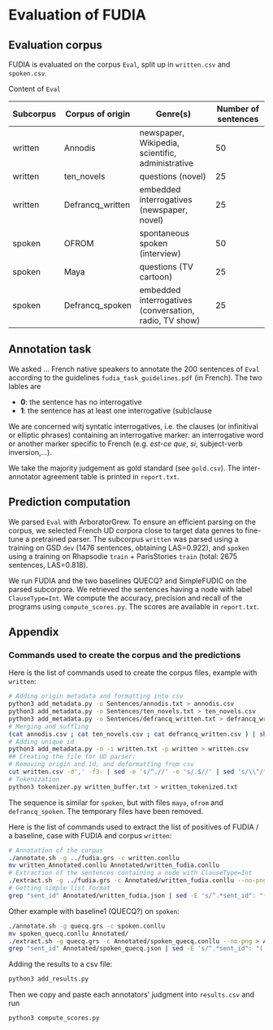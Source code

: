 # Evaluation of FUDIA

## Evaluation corpus

FUDIA is evaluated on the corpus `Eval`, split up in `written.csv` and `spoken.csv`.

Content of `Eval`

|Subcorpus|Corpus of origin|Genre(s)|Number of sentences|
|-----|-----|-----|-----|
|written|Annodis|newspaper, Wikipedia, scientific, administrative|50|
|written|ten_novels|questions (novel)|25|
|written|Defrancq_written|embedded interrogatives (newspaper, novel)|25|
|spoken|OFROM|spontaneous spoken (interview)|50|
|spoken|Maya|questions (TV cartoon)|25|
|spoken|Defrancq_spoken|embedded interrogatives (conversation, radio, TV show)|25|

## Annotation task

We asked ... French native speakers to annotate the 200 sentences of `Eval` according to the guidelines `fudia_task_guidelines.pdf` (in French). The two lables are

 * **0**: the sentence has no interrogative
 * **1**: the sentence has at least one interrogative (sub)clause

We are concerned witj syntatic interrogatives, i.e. the clauses (or infinitival or elliptic phrases) containing an interrogative marker: an interrogative word or another marker specific to French (e.g. *est-ce que*, *si*, subject-verb inversion,...).

We take the majority judgement as gold standard (see `gold.csv`). The inter-annotator agreement table is printed in `report.txt`.

## Prediction computation

We parsed `Eval` with ArboratorGrew. To ensure an efficient parsing on the corpus, we selected French UD corpora close to target data genres to fine-tune a pretrained parser. The subcorpus `written` was parsed using a training on GSD `dev` (1476 sentences, obtaining LAS=0.922), and `spoken` using a training on Rhapsodie `train` + ParisStories `train` (total: 2675 sentences, LAS=0.818).

We run FUDIA and the two baselines QUECQ? and SimpleFUDIC on the parsed subcorpora. We retrieved the sentences having a node with label `ClauseType=Int`. We compute the accuracy, precision and recall of the programs using `compute_scores.py`. The scores are available in `report.txt`.

## Appendix

### Commands used to create the corpus and the predictions

Here is the list of commands used to create the corpus files, example with `written`:

```bash
# Adding origin metadata and formatting into csv
python3 add_metadata.py -o Sentences/annodis.txt > annodis.csv
python3 add_metadata.py -o Sentences/ten_novels.txt > ten_novels.csv
python3 add_metadata.py -o Sentences/defrancq_written.txt > defrancq_written.csv
# Merging and suffling
(cat annodis.csv ; cat ten_novels.csv ; cat defrancq_written.csv ) | shuf > written.txt
# Adding unique id
python3 add_metadata.py -n -i written.txt -p written > written.csv
## Creating the file for UD parser:
# Removing origin and id, and deformatting from csv
cut written.csv -d',' -f3- | sed -e 's/^.//' -e 's/.$//' | sed 's/\\"/"/g' > written_buffer.txt
# Tokenization
python3 tokenizer.py written_buffer.txt > written_tokenized.txt
```

The sequence is similar for `spoken`, but with files `maya`, `ofrom` and `defrancq_spoken`. The temporary files have been removed.

Here is the list of commands used to extract the list of positives of FUDIA / a baseline, case with FUDIA and corpus `written`:

```bash
# Annotation of the corpus
./annotate.sh -g ../fudia.grs -c written.conllu
mv written_Annotated.conllu Annotated/written_fudia.conllu
# Extraction of the sentences containing a node with ClauseType=Int
./extract.sh -g ../fudia.grs -c Annotated/written_fudia.conllu --no-png > Annotated/written_fudia.json
# Getting simple list format
grep "sent_id" Annotated/written_fudia.json | sed -E 's/^.*sent_id": "(.*)".*$/\1/' | tac > Annotated/written_fudia.txt
```

Other example with baseline1 (QUECQ?) on `spoken`:

```bash
./annotate.sh -g quecq.grs -c spoken.conllu
mv spoken_quecq.conllu Annotated/
./extract.sh -g quecq.grs -c Annotated/spoken_quecq.conllu --no-png > Annotated/spoken_quecq.json
grep "sent_id" Annotated/spoken_quecq.json | sed -E 's/^.*sent_id": "(.*)".*$/\1/' | tac > Annotated/spoken_quecq.txt
```

Adding the results to a csv file:

```bash
python3 add_results.py
```

Then we copy and paste each annotators' judgment into `results.csv` and run

```bash
python3 compute_scores.py
```